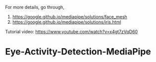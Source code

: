 For more details, go through, <br>
1. https://google.github.io/mediapipe/solutions/face_mesh
2. https://google.github.io/mediapipe/solutions/iris.html

Tutorial video: https://www.youtube.com/watch?v=x4gt7zVqD60

# Eye-Activity-Detection-MediaPipe
